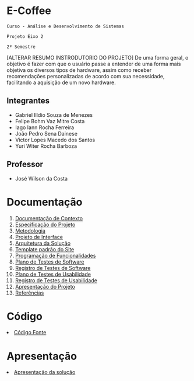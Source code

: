 # E-Coffee

`Curso - Análise e Desenvolvimento de Sistemas`

`Projeto Eixo 2`

`2º Semestre`


[ALTERAR RESUMO INSTRODUTORIO DO PROJETO]
De uma forma geral, o objetivo é fazer com que o usuário passe a entender de uma forma mais objetiva os diversos tipos de hardware, assim como receber recomendações personalizadas de acordo com sua necessidade, facilitando a aquisição de um novo hardware. 

## Integrantes

- Gabriel Ilídio Souza de Menezes
- Felipe Bohm Vaz Mitre Costa
- Iago Iann Rocha Ferreira
- João Pedro Sena Dainese
- Victor Lopes Macedo dos Santos
- Yuri Witer Rocha Barboza

## Professor

- José Wilson da Costa

# Documentação

<ol>
<li><a href="Documentação Projeto/docs/1-Documentação de Contexto.md"> Documentação de Contexto</a></li>
<li><a href="Documentação Projeto/docs/2-Especificação do Projeto.md"> Especificação do Projeto</a></li>
<li><a href="Documentação Projeto/docs/3-Metodologia.md"> Metodologia</a></li>
<li><a href="Documentação Projeto/docs/4-Projeto de Interface.md"> Projeto de Interface</a></li>
<li><a href="Documentação Projeto/docs/5-Arquitetura da Solução.md"> Arquitetura da Solução</a></li>
<li><a href="Documentação Projeto/docs/6-Template padrão do Site.md"> Template padrão do Site</a></li>
<li><a href="Documentação Projeto/docs/7-Programação de Funcionalidades.md"> Programação de Funcionalidades</a></li>
<li><a href="Documentação Projeto/docs/8-Plano de Testes de Software.md"> Plano de Testes de Software</a></li>
<li><a href="Documentação Projeto/docs/9-Registro de Testes de Software.md"> Registro de Testes de Software</a></li>
<li><a href="Documentação Projeto/docs/10-Plano de Testes de Usabilidade.md"> Plano de Testes de Usabilidade</a></li>
<li><a href="Documentação Projeto/docs/11-Registro de Testes de Usabilidade.md"> Registro de Testes de Usabilidade</a></li>
<li><a href="Documentação Projeto/docs/12-Apresentação do Projeto.md"> Apresentação do Projeto</a></li>
<li><a href="Documentação Projeto/docs/13-Referências.md"> Referências</a></li>
</ol>

# Código

<li><a href="Documentação Projeto Web Hardware/src"> Código Fonte</a></li>

# Apresentação

<li><a href="Documentação Projeto Web Hardware/docs/12-Apresentação do Projeto.md"> Apresentação da solução</a></li>
